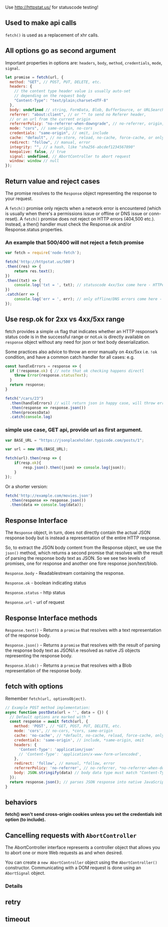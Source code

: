 

Use http://httpstat.us/ for statuscode testing!

## Used to make api calls

`fetch()` is used as a replacement of xhr calls.

## All options go as second argument

Important properties in options are: `headers`, `body`, `method`, `credentials`, `mode`, `signal`.

```js
let promise = fetch(url, {
  method: "GET", // POST, PUT, DELETE, etc.
  headers: {
    // the content type header value is usually auto-set
    // depending on the request body
    "Content-Type": "text/plain;charset=UTF-8"
  },
  body: undefined // string, FormData, Blob, BufferSource, or URLSearchParams
  referrer: "about:client", // or "" to send no Referer header,
  // or an url from the current origin
  referrerPolicy: "no-referrer-when-downgrade", // no-referrer, origin, same-origin...
  mode: "cors", // same-origin, no-cors
  credentials: "same-origin", // omit, include
  cache: "default", // no-store, reload, no-cache, force-cache, or only-if-cached
  redirect: "follow", // manual, error
  integrity: "", // a hash, like "sha256-abcdef1234567890"
  keepalive: false, // true
  signal: undefined, // AbortController to abort request
  window: window // null
});

```

## Return value and reject cases

The promise resolves to the `Response` object representing the response to your request.

A `fetch()` promise only rejects when a network error is encountered (which is usually when there's a permissions issue or offline or DNS issue or conn-reset). A `fetch()` promise does not reject on HTTP errors (404,500 etc.). Instead, a then() handler must check the Response.ok and/or Response.status properties.

### An example that 500/400 will not reject a fetch promise

```js
var fetch = require('node-fetch');

fetch('http://httpstat.us/500')
.then((res) => {
    return res.text();
})
.then((txt) => {
    console.log('txt = ', txt); // statuscode 4xx/5xx come here - HTTPerrors
})
.catch(err => {
    console.log('err = ', err); // only offline/DNS errors come here - Network errors
});
```

## Use resp.ok for 2xx vs 4xx/5xx range

fetch provides a simple `ok` flag that indicates whether an HTTP response’s status code is in the successful range or not.`ok` is directly available on `response` object without any need for json or text body deserialization.

Some practices also advice to throw an error manually on 4xx/5xx i.e. `!ok` condition, and have a common catch handler for all cases: e.g.
```js
const handleErrors = response => {
  if (!response.ok) { // note that ok checking happens directl
    throw Error(response.statusText);
  }
  return response;
}

fetch("/cars/23")
  .then(handleErrors) // will return json in happy case, will throw error for 4xx/5xx
  .then(response => response.json())
  .then(processData)
  .catch(console.log)
```


### simple use case, GET api, provide url as first argument.

```js
var BASE_URL = "https://jsonplaceholder.typicode.com/posts/1";

var url = new URL(BASE_URL);

fetch(url).then(resp => {
    if(resp.ok){
        resp.json().then((json) => console.log(json));
    }
});
```

Or a shorter version:
```js
fetch('http://example.com/movies.json')
  .then(response => response.json())
  .then(data => console.log(data));
```

## Response Interface

The `Response` object, in turn, does not directly contain the actual JSON response body but is instead a representation of the entire HTTP response. 

So, to extract the JSON body content from the Response object, we use the `json()` method, which returns a second promise that resolves with the result of parsing the response body text as JSON. So we see two levels of promises, one for response and another one fore response json/text/blob.

`Response.body` - Readablestream containing the response.

`Response.ok` - boolean indicating status

`Response.status` - http status

`Response.url`  - url of request

## Response Interface methods

`Response.text()` - Returns a `promise` that resolves with a text representation of the response body.

`Response.json()` - Returns a `promise` that resolves with the result of parsing the response body text as JSON/i.e resolved as native JS objects representing the response body.

`Response.blob()` - Returns a `promise` that resolves with a Blob representation of the response body.

## fetch with options

Remember `fetch(url, optionsObject)`.

```js
// Example POST method implementation:
async function postData(url = '', data = {}) {
  // Default options are marked with *
  const response = await fetch(url, {
    method: 'POST', // *GET, POST, PUT, DELETE, etc.
    mode: 'cors', // no-cors, *cors, same-origin
    cache: 'no-cache', // *default, no-cache, reload, force-cache, only-if-cached
    credentials: 'same-origin', // include, *same-origin, omit
    headers: {
      'Content-Type': 'application/json'
      // 'Content-Type': 'application/x-www-form-urlencoded',
    },
    redirect: 'follow', // manual, *follow, error
    referrerPolicy: 'no-referrer', // no-referrer, *no-referrer-when-downgrade, origin, origin-when-cross-origin, same-origin, strict-origin, strict-origin-when-cross-origin, unsafe-url
    body: JSON.stringify(data) // body data type must match "Content-Type" header
  });
  return response.json(); // parses JSON response into native JavaScript objects
}
```

## behaviors

**fetch() won't send cross-origin cookies unless you set the credentials init option (to include).**

## Cancelling requests with `AbortController`

The AbortController interface represents a controller object that allows you to abort one or more Web requests as and when desired.

You can create a `new AbortController` object using the `AbortController()` constructor. Communicating with a DOM request is done using an `AbortSignal` object.

### Details

## retry


## timeout

